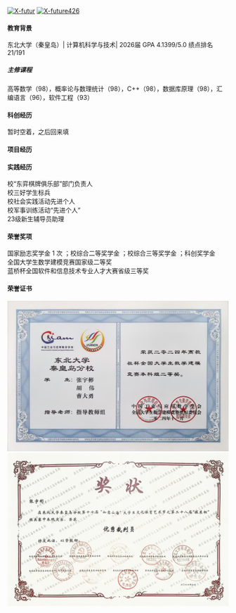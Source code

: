 

[![X-futur](https://img.shields.io/badge/X-futur-github-blue?logo=github)](https://github.com/X-futur)
[![X-future426](https://img.shields.io/badge/X-future426-CSDN-orange?logo=csdn)](https://blog.csdn.net/2302_80777118?spm=1000.2115.3001.5343)

#### 教育背景
东北大学（秦皇岛）| 计算机科学与技术| 2026届
GPA  4.1399/5.0    绩点排名 21/191

##### 主修课程
高等数学（98），概率论与数理统计（98），C++（98），数据库原理（98），汇编语言（96），软件工程（93）

#### 科创经历
暂时空着，之后回来填

#### 项目经历

#### 实践经历
校“东弈棋牌俱乐部”部门负责人   
校三好学生标兵                               
校社会实践活动先进个人                
校军事训练活动“先进个人”         
23级新生辅导员助理  

#### 荣誉奖项
国家励志奖学金 1 次 ；校综合二等奖学金 ；校综合三等奖学金 ；科创奖学金<br>
全国大学生数学建模竞赛国家级二等奖<br>
蓝桥杯全国软件和信息技术专业人才大赛省级三等奖<br>

#### 荣誉证书
![荣誉证书](../img/1.jpg)
![荣誉证书](../img/2.jpg)